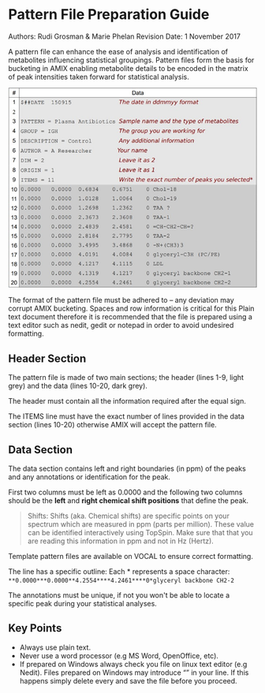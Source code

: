 # Pattern File Preparation Guide

Authors: Rudi Grosman & Marie Phelan
Revision Date: 1 November 2017

A pattern file can enhance the ease of analysis and identification of metabolites influencing statistical groupings. Pattern files form the basis for bucketing in AMIX enabling metabolite details to be encoded in the matrix of peak intensities taken forward for statistical analysis.

![PatternTable](Pattern_Table.jpg)

The format of the pattern file must be adhered to – any deviation may corrupt AMIX bucketing. Spaces and row information is critical for this Plain text document therefore it is recommended that the file is prepared using a text editor such as nedit, gedit or notepad in order to avoid undesired formatting.

## Header Section

The pattern file is made of two main sections; the header (lines 1-9, light grey) and the data (lines 10-20, dark grey).

The header must contain all the information required after the equal sign.

The ITEMS line must have the exact number of lines provided in the data section (lines 10-20) otherwise AMIX will accept the pattern file.

## Data Section

The data section contains left and right boundaries (in ppm) of the peaks and any annotations or identification for the peak.

First two columns must be left as 0.0000 and the following two columns should be the **left** and **right chemical shift positions** that define the peak.

> Shifts: Shifts (aka. Chemical shifts) are specific points on your spectrum which are
> measured in ppm (parts per million). These value can be identified interactively using TopSpin.
> Make sure that that you are reading this information in ppm and not in Hz (Hertz).

Template pattern files are available on VOCAL to ensure correct formatting.

The line has a specific outline:
	Each * represents a space character:
`**0.0000***0.0000**4.2554****4.2461****0*glyceryl backbone CH2-2`

The annotations must be unique, if not you won't be able to locate a specific peak during your
statistical analyses.

## Key Points

- Always use plain text.
- Never use a word processor (e.g MS Word, OpenOffice, etc).
- If prepared on Windows always check you file on linux text editor (e.g Nedit). Files prepared on Windows may introduce “<cr>” in your line. If this happens simply delete every <cr> and save the file before you proceed.